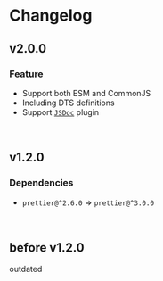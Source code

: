 # Changelog

## v2.0.0

### Feature

- Support both ESM and CommonJS
- Including DTS definitions
- Support [`JSDoc`](https://www.npmjs.com/package/prettier-plugin-jsdoc) plugin

<br>

## v1.2.0

### Dependencies

- `prettier@^2.6.0` => `prettier@^3.0.0`

<br>

## before v1.2.0

outdated
